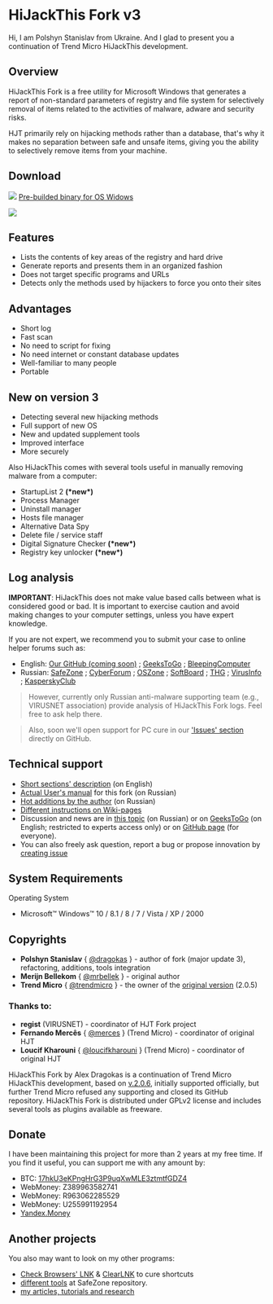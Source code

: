 
# HiJackThis Fork v3
Hi, I am Polshyn Stanislav from Ukraine. And I glad to present you a continuation of Trend Micro HiJackThis development.

## Overview

HiJackThis Fork is a free utility for Microsoft Windows that generates a report of non-standard parameters of registry and file system for selectively removal of items related to the activities of malware, adware and security risks.

HJT primarily rely on hijacking methods rather than a database, that's why it makes no separation between safe and unsafe items, giving you the ability to selectively remove items from your machine.

## Download
[![](https://dragokas.com/tools/img/hjt/Icon_mini.png)](https://github.com/dragokas/hijackthis/raw/devel/binary/HiJackThis.exe)
[Pre-builded binary for OS Widows](https://github.com/dragokas/hijackthis/raw/devel/binary/HiJackThis.exe)

![](https://dragokas.com/tools/img/hjt/Scanning.png)

## Features

 * Lists the contents of key areas of the registry and hard drive
 * Generate reports and presents them in an organized fashion
 * Does not target specific programs and URLs
 * Detects only the methods used by hijackers to force you onto their sites
 
## Advantages

 * Short log
 * Fast scan
 * No need to script for fixing
 * No need internet or constant database updates
 * Well-familiar to many people
 * Portable

## New on version 3

 * Detecting several new hijacking methods
 * Full support of new OS
 * New and updated supplement tools
 * Improved interface
 * More securely

Also HiJackThis comes with several tools useful in manually removing malware from a computer:
 * StartupList 2 **(\*new\*)**
 * Process Manager
 * Uninstall manager
 * Hosts file manager
 * Alternative Data Spy
 * Delete file / service staff
 * Digital Signature Checker **(\*new\*)**
 * Registry key unlocker **(\*new\*)**

## Log analysis

**IMPORTANT**: HiJackThis does not make value based calls between what is considered good or bad.
It is important to exercise caution and avoid making changes to your computer settings, unless you have expert knowledge.

If you are not expert, we recommend you to submit your case to online helper forums such as:
- English: [Our GitHub (coming soon)](https://github.com/dragokas/hijackthis/issues) ; [GeeksToGo](http://www.geekstogo.com/forum/topic/2852-malware-and-spyware-cleaning-guide/) ;  [BleepingComputer](https://www.bleepingcomputer.com/forums/t/34773/preparation-guide-for-use-before-using-malware-removal-tools-and-requesting-help/)
- Russian: [SafeZone](http://safezone.cc/pravila/) ; [CyberForum](http://www.cyberforum.ru/viruses/thread49792.html) ; [OSZone](http://forum.oszone.net/thread-98169.html) ; [SoftBoard](https://softboard.ru/topic/51343-правила-подраздела/) ; [THG](http://www.thg.ru/forum/showthread.php?t=92236) ; [VirusInfo](https://virusinfo.info/showthread.php?t=1235) ; [KasperskyClub](https://forum.kasperskyclub.ru/index.php?showtopic=43640)

> However, currently only Russian anti-malware supporting team (e.g., VIRUSNET association) provide analysis of HiJackThis Fork logs. Feel free to ask help there.

> Also, soon we'll open support for PC cure in our ['Issues' section](https://github.com/dragokas/hijackthis/issues) directly on GitHub.

## Technical support

 * [Short sections' description](https://github.com/dragokas/hijackthis/wiki/HJT:-Tutorial) (on English)
 * [Actual User's manual](https://safezone.cc/threads/25184/) for this fork (on Russian)
 * [Hot additions by the author](https://safezone.cc/threads/27470/) (on Russian)
 * [Different instructions on Wiki-pages](https://github.com/dragokas/hijackthis/wiki)
 * Discussion and news are in [this topic](https://safezone.cc/threads/hijackthis-fork-i-voprosy-k-razrabotchikam.28770/) (on Russian) or on [GeeksToGo](http://www.geekstogo.com/forum/topic/361755-hijackthisfork-improvement-development-bug-reports/) (on English; restricted to experts access only) or on [GitHub page](https://github.com/dragokas/hijackthis/issues/4) (for everyone).
 * You can also freely ask question, report a bug or propose innovation by [creating issue](https://github.com/dragokas/hijackthis/issues)

## System Requirements

Operating System
  * Microsoft™ Windows™ 10 / 8.1 / 8 / 7 / Vista / XP / 2000

## Copyrights

 * **Polshyn Stanislav** { [@dragokas](https://github.com/dragokas) } - author of fork (major update 3), refactoring, additions, tools integration
 * **Merijn Bellekom** { [@mrbellek](https://github.com/mrbellek) } - original author
 * **Trend Micro** { [@trendmicro](https://github.com/trendmicro) } - the owner of the [original version](https://sourceforge.net/projects/hjt/) (2.0.5)
### Thanks to:
 * **regist** (VIRUSNET) - coordinator of HJT Fork project
 * **Fernando Mercês** { [@merces](https://github.com/merces) } (Trend Micro) - coordinator of original HJT
 * **Loucif Kharouni** { [@loucifkharouni](https://github.com/loucifkharouni) } (Trend Micro) - coordinator of original HJT

HiJackThis Fork by Alex Dragokas is a continuation of Trend Micro HiJackThis development, based on [v.2.0.6](https://sourceforge.net/p/hjt/code/HEAD/tree/beta/2.0.6/), initially supported officially, but further Trend Micro refused any supporting and closed its GitHub repository.
HiJackThis Fork is distributed under GPLv2 license and includes several tools as plugins available as freeware.

## Donate

I have been maintaining this project for more than 2 years at my free time.
If you find it useful, you can support me with any amount by:
 * BTC: [17hkU3eKPngHrG3P9uqXwMLE3ztmtfGDZ4](https://dragokas.com/tools/img/BTC_QR.png)
 * WebMoney: Z389963582741
 * WebMoney: R963062285529
 * WebMoney: U255991192954
 * [Yandex.Money](https://money.yandex.ru/to/410011191892975)

## Another projects

You also may want to look on my other programs:
- [Check Browsers' LNK](https://toolslib.net/downloads/viewdownload/80-check-browsers-lnk/) & [ClearLNK](https://toolslib.net/downloads/viewdownload/81-clearlnk/) to cure shortcuts
- [different tools](https://safezone.cc/resources/authors/dragokas.6966/) at SafeZone repository.
- [my articles, tutorials and research](http://www.cyberforum.ru/blogs/218284/blog3628.html)
